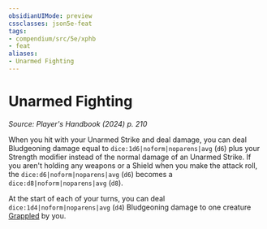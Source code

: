 ```yaml
---
obsidianUIMode: preview
cssclasses: json5e-feat
tags:
- compendium/src/5e/xphb
- feat
aliases:
- Unarmed Fighting
---
```

# Unarmed Fighting
*Source: Player's Handbook (2024) p. 210*  

When you hit with your Unarmed Strike and deal damage, you can deal Bludgeoning damage equal to `dice:1d6|noform|noparens|avg` (`d6`) plus your Strength modifier instead of the normal damage of an Unarmed Strike. If you aren't holding any weapons or a Shield when you make the attack roll, the `dice:d6|noform|noparens|avg` (`d6`) becomes a `dice:d8|noform|noparens|avg` (`d8`).

At the start of each of your turns, you can deal `dice:1d4|noform|noparens|avg` (`d4`) Bludgeoning damage to one creature [Grappled](conditions.md#Grappled) by you.